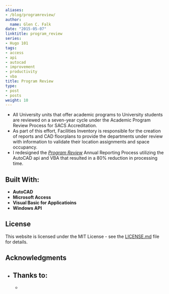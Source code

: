 ```yaml
---
aliases:
- /blog/programreview/
author:
  name: Glen C. Falk
date: "2015-05-07"
linktitle: program_review
series:
- Hugo 101
tags:
- access
- api
- autocad
- improvement
- productivity
- vba
title: Program Review
type:
- post
- posts
weight: 10
---
```


- All University units that offer academic programs to University students are reviewed on a seven-year cycle under the Academic Program Review Process for SACS Accreditation.
- As part of this effort, Facilities Inventory is responsible for the creation of reports and CAD floorplans to provide the departments under review with information to validate their location assignments and space occupancy.
- I redesigned the [*Program Review*](https://sway.com/w2G8ra8l5zxPFQPd) Annual Reporting Process utilizing the AutoCAD api and VBA that resulted in a 80% reduction in processing time.
  
## Built With:

- **AutoCAD**
- **Microsoft Access**
- **Visual Basic for Applicatioins**
- **Windows API**


## License

This website is licensed under the MIT License - see the [LICENSE.md](/LICENSE) file for details.

## Acknowledgments

- Thanks to:
  -  
  -  
